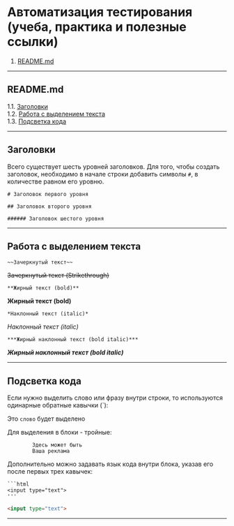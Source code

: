 # Автоматизация тестирования (учеба, практика и полезные ссылки) 
1. [README.md](#README.md)

___

## README.md

1.1. [Заголовки](#Заголовки)\
1.2. [Работа с выделением текста](#Работа-с-выделением-текста)\
1.3. [Подсветка кода](#Подсветка-кода)

___

## Заголовки

Всего существует шесть уровней заголовков. Для того, чтобы создать заголовок, необходимо в начале строки добавить 
символы `#`, в количестве равном его уровню.
```
# Заголовок первого уровня
```
```
## Заголовок второго уровня
```
```
###### Заголовок шестого уровня
```

___

## Работа с выделением текста

```
~~Зачеркнутый текст~~
```
~~Зачеркнутый текст (Strikethrough)~~

```
**Жирный текст (bold)**
```
**Жирный текст (bold)**

```
*Наклонный текст (italic)*
```
*Наклонный текст (italic)*

```
***Жирный наклонный текст (bold italic)***
```
***Жирный наклонный текст (bold italic)***

___

## Подсветка кода
Если нужно выделить слово или фразу внутри строки, то используются одинарные обратные кавычки (`):

Это `слово` будет выделено

Для выделения в блоки - тройные:

```
        Здесь может быть
        Ваша реклама
```

Дополнительно можно задавать язык кода внутри блока, указав его после первых трех кавычек:
```
```html
<input type="text">
'''
```

```html
<input type="text">
```
___